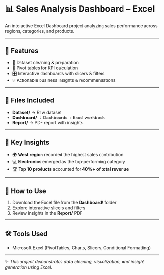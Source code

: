 # 📊 Sales Analysis Dashboard – Excel  


An interactive Excel Dashboard project analyzing sales performance across regions, categories, and products.  

---

## 🚀 Features  
- 🧹 Dataset cleaning & preparation  
- 📌 Pivot tables for KPI calculation  
- 🎛️ Interactive dashboards with slicers & filters  
- 💡 Actionable business insights & recommendations  

---

## 📂 Files Included  
- **Dataset/** → Raw dataset  
- **Dashboard/** → Dashboards + Excel workbook  
- **Report/** → PDF report with insights  

---

## 🔑 Key Insights  
- 🌍 **West region** recorded the highest sales contribution  
- 💻 **Electronics** emerged as the top-performing category  
- 🏆 **Top 10 products** accounted for **40%+ of total revenue**  

---

## 📌 How to Use  
1. Download the Excel file from the **Dashboard/** folder  
2. Explore interactive slicers and filters  
3. Review insights in the **Report/** PDF  

---

## 🛠️ Tools Used  
- Microsoft Excel (PivotTables, Charts, Slicers, Conditional Formatting)  

---

✨ *This project demonstrates data cleaning, visualization, and insight generation using Excel.*  
